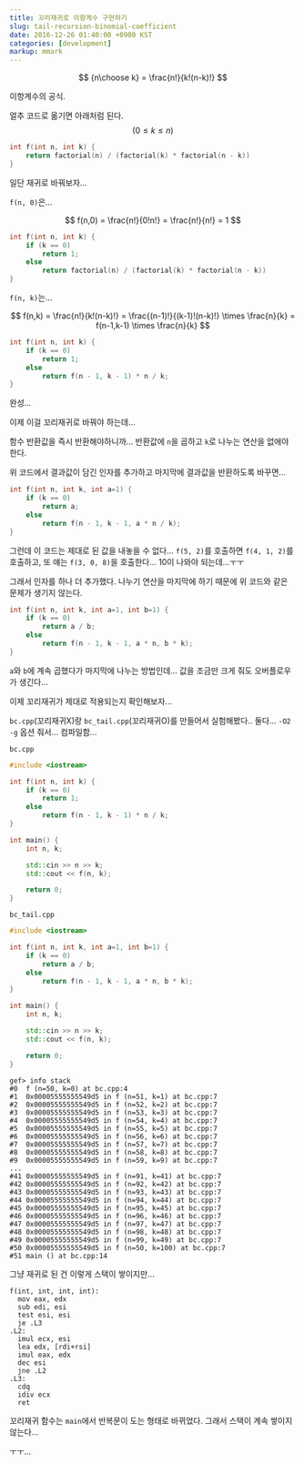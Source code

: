 ```yaml
---
title: 꼬리재귀로 이항계수 구현하기
slug: tail-recursion-binomial-coefficient
date: 2016-12-26 01:40:00 +0900 KST
categories: [development]
markup: mmark
---
```


$$
{n\choose k} = \frac{n!}{k!(n-k)!}
$$

이항계수의 공식.

얼추 코드로 옮기면 아래처럼 된다. $$(0 \le k \le n)$$

```cpp
int f(int n, int k) {
    return factorial(n) / (factorial(k) * factorial(n - k))
}
```

일단 재귀로 바꿔보자...

`f(n, 0)`은...

$$
f(n,0) = \frac{n!}{0!n!} = \frac{n!}{n!} = 1
$$

```cpp
int f(int n, int k) {
    if (k == 0)
        return 1;
    else
        return factorial(n) / (factorial(k) * factorial(n - k))
}
```

`f(n, k)`는...

$$
f(n,k) = \frac{n!}{k!(n-k)!} 
= \frac{(n-1)!}{(k-1)!(n-k)!} \times \frac{n}{k}
= f(n-1,k-1) \times \frac{n}{k}
$$

```cpp
int f(int n, int k) {
    if (k == 0)
        return 1;
    else
        return f(n - 1, k - 1) * n / k;
}
```

완성...

이제 이걸 꼬리재귀로 바꿔야 하는데...

함수 반환값을 즉시 반환해야하니까... 반환값에 `n`을 곱하고 `k`로 나누는 연산을 없애야 한다.

위 코드에서 결과값이 담긴 인자를 추가하고 마지막에 결과값을 반환하도록 바꾸면...

```cpp
int f(int n, int k, int a=1) {
    if (k == 0)
        return a;
    else
        return f(n - 1, k - 1, a * n / k);
}
```

그런데 이 코드는 제대로 된 값을 내놓을 수 없다... `f(5, 2)`를 호출하면 `f(4, 1, 2)`를 호출하고, 또 얘는 `f(3, 0, 8)`을 호출한다... 10이 나와야 되는데...ㅜㅜ

그래서 인자를 하나 더 추가했다. 나누기 연산을 마지막에 하기 때문에 위 코드와 같은 문제가 생기지 않는다.

```cpp
int f(int n, int k, int a=1, int b=1) {
    if (k == 0)
        return a / b;
    else
        return f(n - 1, k - 1, a * n, b * k);
}
```

`a`와 `b`에 계속 곱했다가 마지막에 나누는 방법인데... 값을 조금만 크게 줘도 오버플로우가 생긴다...

이제 꼬리재귀가 제대로 적용되는지 확인해보자...

`bc.cpp`(꼬리재귀X)랑 `bc_tail.cpp`(꼬리재귀O)를 만들어서 실험해봤다.. 둘다... `-O2 -g` 옵션 줘서... 컴파일함...

`bc.cpp`

```cpp
#include <iostream>

int f(int n, int k) {
    if (k == 0)
        return 1;
    else
        return f(n - 1, k - 1) * n / k;
}

int main() {
    int n, k;

    std::cin >> n >> k;
    std::cout << f(n, k);

    return 0;
}
```

`bc_tail.cpp`

```cpp
#include <iostream>

int f(int n, int k, int a=1, int b=1) {
    if (k == 0)
        return a / b;
    else
        return f(n - 1, k - 1, a * n, b * k);
}

int main() {
    int n, k;

    std::cin >> n >> k;
    std::cout << f(n, k);

    return 0;
}
```

```x86asm
gef> info stack
#0  f (n=50, k=0) at bc.cpp:4
#1  0x00005555555549d5 in f (n=51, k=1) at bc.cpp:7
#2  0x00005555555549d5 in f (n=52, k=2) at bc.cpp:7
#3  0x00005555555549d5 in f (n=53, k=3) at bc.cpp:7
#4  0x00005555555549d5 in f (n=54, k=4) at bc.cpp:7
#5  0x00005555555549d5 in f (n=55, k=5) at bc.cpp:7
#6  0x00005555555549d5 in f (n=56, k=6) at bc.cpp:7
#7  0x00005555555549d5 in f (n=57, k=7) at bc.cpp:7
#8  0x00005555555549d5 in f (n=58, k=8) at bc.cpp:7
#9  0x00005555555549d5 in f (n=59, k=9) at bc.cpp:7
...
#41 0x00005555555549d5 in f (n=91, k=41) at bc.cpp:7
#42 0x00005555555549d5 in f (n=92, k=42) at bc.cpp:7
#43 0x00005555555549d5 in f (n=93, k=43) at bc.cpp:7
#44 0x00005555555549d5 in f (n=94, k=44) at bc.cpp:7
#45 0x00005555555549d5 in f (n=95, k=45) at bc.cpp:7
#46 0x00005555555549d5 in f (n=96, k=46) at bc.cpp:7
#47 0x00005555555549d5 in f (n=97, k=47) at bc.cpp:7
#48 0x00005555555549d5 in f (n=98, k=48) at bc.cpp:7
#49 0x00005555555549d5 in f (n=99, k=49) at bc.cpp:7
#50 0x00005555555549d5 in f (n=50, k=100) at bc.cpp:7
#51 main () at bc.cpp:14
```

그냥 재귀로 된 건 이렇게 스택이 쌓이지만...

```x86asm
f(int, int, int, int):
  mov eax, edx
  sub edi, esi
  test esi, esi
  je .L3
.L2:
  imul ecx, esi
  lea edx, [rdi+rsi]
  imul eax, edx
  dec esi
  jne .L2
.L3:
  cdq
  idiv ecx
  ret
```

꼬리재귀 함수는 `main`에서 반복문이 도는 형태로 바뀌었다. 그래서 스택이 계속 쌓이지 않는다...

ㅜㅜ...
